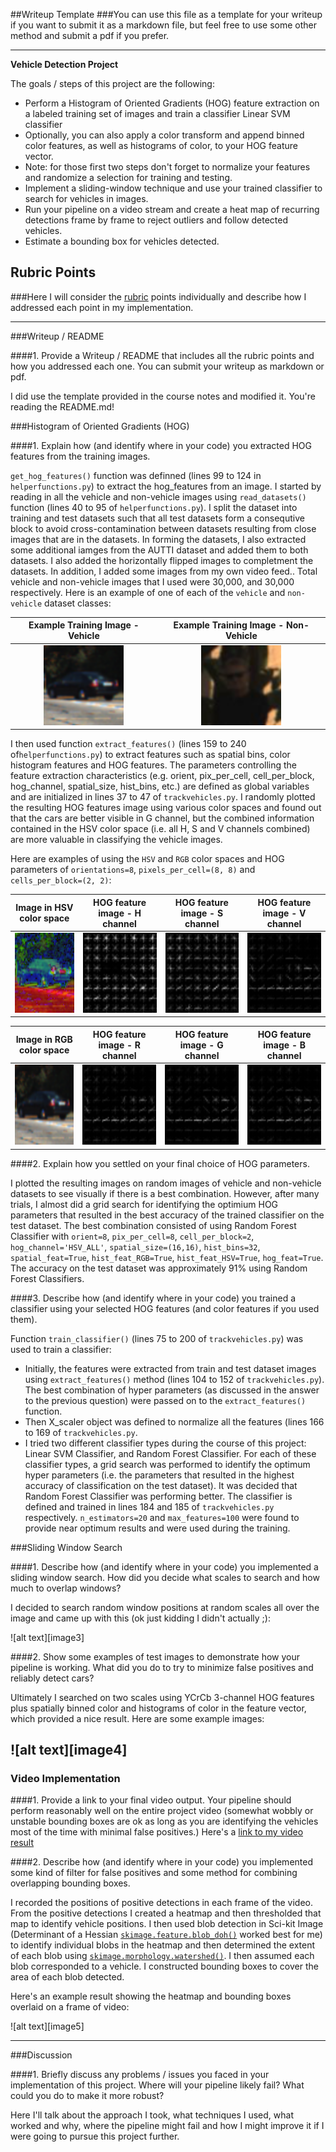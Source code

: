 ##Writeup Template
###You can use this file as a template for your writeup if you want to submit it as a markdown file, but feel free to use some other method and submit a pdf if you prefer.

---

**Vehicle Detection Project**

The goals / steps of this project are the following:

* Perform a Histogram of Oriented Gradients (HOG) feature extraction on a labeled training set of images and train a classifier Linear SVM classifier
* Optionally, you can also apply a color transform and append binned color features, as well as histograms of color, to your HOG feature vector. 
* Note: for those first two steps don't forget to normalize your features and randomize a selection for training and testing.
* Implement a sliding-window technique and use your trained classifier to search for vehicles in images.
* Run your pipeline on a video stream and create a heat map of recurring detections frame by frame to reject outliers and follow detected vehicles.
* Estimate a bounding box for vehicles detected.



## Rubric Points
###Here I will consider the [rubric](https://review.udacity.com/#!/rubrics/513/view) points individually and describe how I addressed each point in my implementation.  

---
###Writeup / README

####1. Provide a Writeup / README that includes all the rubric points and how you addressed each one.  You can submit your writeup as markdown or pdf.    

I did use the template provided in the course notes and modified it. You're reading the README.md!

###Histogram of Oriented Gradients (HOG)

####1. Explain how (and identify where in your code) you extracted HOG features from the training images.

`get_hog_features()` function was definned (lines 99 to 124 in `helperfunctions.py`) to extract the hog_features from an image. I started by reading in all the vehicle and non-vehicle images using `read_datasets()` function (lines 40 to 95 of `helperfunctions.py`). I split the dataset into training and test datasets such that all test datasets form a consequtive block to avoid cross-contamination between datasets resulting from close images that are in the datasets. In forming the datasets, I also extracted some additional iamges from the AUTTI dataset and added them to both datasets. I also added the horizontally flipped images to completment the datasets. In addition, I added some images from my own video feed.. Total vehicle and non-vehicle images that I used were 30,000, and 30,000 respectively.  Here is an example of one of each of the `vehicle` and `non-vehicle` dataset classes:

| Example Training Image - Vehicle | Example Training Image - Non-Vehicle |
|:--------------------------------:|:------------------------------------:| 
| <img src="./output_images/example_v.png" alt="Example of a vehicle in training dataset" height =128 width=128> | <img src="./output_images/example_nv.png" alt="Example of a non-vehicle in training dataset" height =128 width=128> |

I then used function `extract_features()` (lines 159 to 240 of`helperfunctions.py`) to extract features such as spatial bins, color histogram features and HOG features. The parameters controlling the feature extraction characteristics (e.g. orient, pix_per_cell, cell_per_block, hog_channel, spatial_size, hist_bins, etc.) are defined as global variables and are initialized in lines 37 to 47 of `trackvehicles.py`. I randomly plotted the resulting HOG features image using various color spaces and found out that the cars are better visible in G channel, but the combined information contained in the HSV color space (i.e. all H, S and V channels combined) are more valuable in classifying the vehicle images. 

Here are examples of using the `HSV` and `RGB` color spaces and HOG parameters of `orientations=8`, `pixels_per_cell=(8, 8)` and `cells_per_block=(2, 2)`:

| Image in HSV color space | HOG feature image - H channel | HOG feature image - S channel | HOG feature image - V channel |
|:--------------:|:-----------------------------:|:-----------:|:-----------:| 
| <img src="./output_images/example_v_hsv.png" height =128 width=128> | <img src="./output_images/example_hog_h.png" height =128 width=128> | <img src="./output_images/example_hog_s.png" height =128 width=128> | <img src="./output_images/example_hog_v.png" height =128 width=128> |


| Image in RGB color space | HOG feature image - R channel | HOG feature image - G channel | HOG feature image - B channel |
|:--------------:|:-----------------------------:|:-----------:|:-----------:| 
| <img src="./output_images/example_v.png" height =128 width=128> | <img src="./output_images/example_hog_r.png" height =128 width=128> | <img src="./output_images/example_hog_g.png" height =128 width=128> | <img src="./output_images/example_hog_b.png" height =128 width=128> |

####2. Explain how you settled on your final choice of HOG parameters.

I plotted the resulting images on random images of vehicle and non-vehicle datasets to see visually if there is a best combination. However, after many trials, I almost did a grid search for identifying the optimium HOG parameters that resulted in the best accuracy of the trained classifier on the test dataset. The best combination consisted of using Random Forest Classifier with `orient=8`, `pix_per_cell=8`, `cell_per_block=2`, `hog_channel='HSV_ALL'`, `spatial_size=(16,16)`, `hist_bins=32`, `spatial_feat=True`, `hist_feat_RGB=True`, `hist_feat_HSV=True`, `hog_feat=True`. The accuracy on the test dataset was approximately 91% using Random Forest Classifiers.

####3. Describe how (and identify where in your code) you trained a classifier using your selected HOG features (and color features if you used them).

Function `train_classifier()` (lines 75 to 200 of `trackvehicles.py`) was used to train a classifier:    
- Initially, the features were extracted from train and test dataset images  using `extract_features()` method (lines 104 to 152 of `trackvehicles.py`). The best combination of hyper parameters (as discussed in the answer to the previous question) were passed on to the `extract_features()` function.
- Then X_scaler object was defined to normalize all the features (lines 166 to 169 of `trackvehicles.py`.
- I tried two different classifier types during the course of this project: Linear SVM Classifier, and Random Forest Classifier. For each of these classifier types, a grid search was performed to identify the optimum hyper parameters (i.e. the parameters that resulted in the highest accuracy of classification on the test dataset). It was decided that Random Forest Classifier was performing better. The classifier is defined and trained in lines 184 and 185 of `trackvehicles.py` respectively. `n_estimators=20` and `max_features=100` were found to provide near optimum results and were used during the training.


###Sliding Window Search

####1. Describe how (and identify where in your code) you implemented a sliding window search.  How did you decide what scales to search and how much to overlap windows?

I decided to search random window positions at random scales all over the image and came up with this (ok just kidding I didn't actually ;):

![alt text][image3]

####2. Show some examples of test images to demonstrate how your pipeline is working.  What did you do to try to minimize false positives and reliably detect cars?

Ultimately I searched on two scales using YCrCb 3-channel HOG features plus spatially binned color and histograms of color in the feature vector, which provided a nice result.  Here are some example images:

![alt text][image4]
---

### Video Implementation

####1. Provide a link to your final video output.  Your pipeline should perform reasonably well on the entire project video (somewhat wobbly or unstable bounding boxes are ok as long as you are identifying the vehicles most of the time with minimal false positives.)
Here's a [link to my video result](./project_video.mp4)


####2. Describe how (and identify where in your code) you implemented some kind of filter for false positives and some method for combining overlapping bounding boxes.

I recorded the positions of positive detections in each frame of the video.  From the positive detections I created a heatmap and then thresholded that map to identify vehicle positions.  I then used blob detection in Sci-kit Image (Determinant of a Hessian [`skimage.feature.blob_doh()`](http://scikit-image.org/docs/dev/auto_examples/plot_blob.html) worked best for me) to identify individual blobs in the heatmap and then determined the extent of each blob using [`skimage.morphology.watershed()`](http://scikit-image.org/docs/dev/auto_examples/plot_watershed.html). I then assumed each blob corresponded to a vehicle.  I constructed bounding boxes to cover the area of each blob detected.  

Here's an example result showing the heatmap and bounding boxes overlaid on a frame of video:

![alt text][image5]

---

###Discussion

####1. Briefly discuss any problems / issues you faced in your implementation of this project.  Where will your pipeline likely fail?  What could you do to make it more robust?

Here I'll talk about the approach I took, what techniques I used, what worked and why, where the pipeline might fail and how I might improve it if I were going to pursue this project further.  


